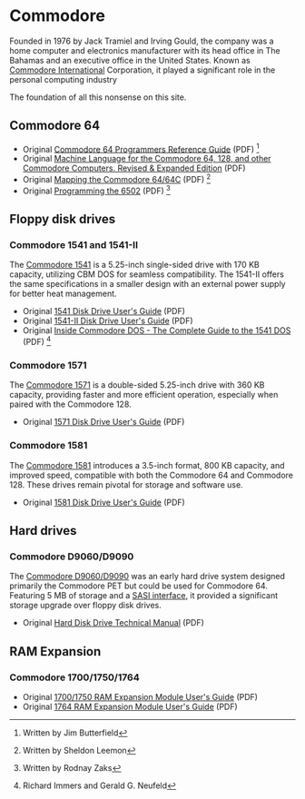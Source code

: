 # Commodore
Founded in 1976 by Jack Tramiel and Irving Gould, the company was a home computer and electronics manufacturer with its head office in The Bahamas and an executive office in the United States. Known as [Commodore International](https://en.wikipedia.org/wiki/Commodore_International) Corporation, it played a significant role in the personal computing industry

The foundation of all this nonsense on this site.
 
## Commodore 64
- Original [Commodore 64 Programmers Reference Guide](commodore/Commodore_64_Programmers_Reference_Guide_1983_Commodore.pdf) (PDF) [^1]
- Original [Machine Language for the Commodore 64, 128, and other Commodore Computers. Revised & Expanded Edition](commodore/Machine_Language_for_the_Commodore_Revised_and_Expanded_Edition.pdf) (PDF)
- Original [Mapping the Commodore 64/64C](commodore/Compute_Mapping_the_64_and_64C.pdf) (PDF) [^2]
- Original [Programming the 6502](commodore/Programming_the_6502.pdf) (PDF) [^3]

## Floppy disk drives
### Commodore 1541 and 1541-II
The [Commodore 1541](https://en.wikipedia.org/wiki/Commodore_1541) is a 5.25-inch single-sided drive with 170 KB capacity, utilizing CBM DOS for seamless compatibility. The 1541-II offers the same specifications in a smaller design with an external power supply for better heat management.

- Original [1541 Disk Drive User's Guide](commodore/1541_Users_Guide.pdf) (PDF)
- Original [1541-II Disk Drive User's Guide](commodore/1541-II_Users_Guide.pdf) (PDF)
- Original [Inside Commodore DOS - The Complete Guide to the 1541 DOS](commodore/Inside_Commodore_DOS_1984_Datamost.pdf) (PDF) [^4]

### Commodore 1571
The [Commodore 1571](https://en.wikipedia.org/wiki/Commodore_1571) is a double-sided 5.25-inch drive with 360 KB capacity, providing faster and more efficient operation, especially when paired with the Commodore 128.

- Original [1571 Disk Drive User's Guide](commodore/1571_Users_Guide.pdf) (PDF)

### Commodore 1581
The [Commodore 1581](https://en.wikipedia.org/wiki/Commodore_1581) introduces a 3.5-inch format, 800 KB capacity, and improved speed, compatible with both the Commodore 64 and Commodore 128. These drives remain pivotal for storage and software use.

- Original [1581 Disk Drive User's Guide](commodore/1581_Users_Guide.pdf) (PDF)

## Hard drives
### Commodore D9060/D9090
The [Commodore D9060/D9090](https://en.wikipedia.org/wiki/Commodore_D9060) was an early hard drive system designed primarily the Commodore PET but could be used for Commodore 64. Featuring 5 MB of storage and a [SASI interface](https://en.wikipedia.org/wiki/SCSI#History), it provided a significant storage upgrade over floppy disk drives.

- Original [Hard Disk Drive Technical Manual](commodore/9060_9090_Commodore_Hard_Disk_Drive_Technical_Manual_(PN_990441).pdf) (PDF)

## RAM Expansion
### Commodore  1700/1750/1764
- Original [1700/1750 RAM Expansion Module User's Guide](commodore/1700-1750_Ram_Expansion_Module_Users_Guide.pdf) (PDF)
- Original [1764 RAM Expansion Module User's Guide](commodore/1764_Ram_Expansion_Module_Users_Guide.pdf) (PDF)

[^1]: Written by Jim Butterfield
[^2]: Written by Sheldon Leemon
[^3]: Written by Rodnay Zaks
[^4]: Richard Immers and Gerald G. Neufeld